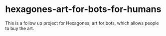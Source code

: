 # hexagones-art-for-bots-for-humans
This is a follow up project for Hexagones, art for bots, which allows people to buy the art.
